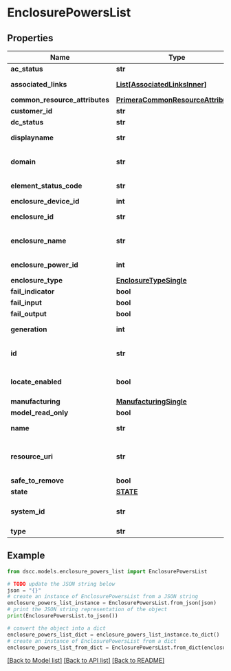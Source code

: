 # EnclosurePowersList


## Properties

Name | Type | Description | Notes
------------ | ------------- | ------------- | -------------
**ac_status** | **str** |  | [optional] 
**associated_links** | [**List[AssociatedLinksInner]**](AssociatedLinksInner.md) | Associated Links Details | [optional] 
**common_resource_attributes** | [**PrimeraCommonResourceAttributes**](PrimeraCommonResourceAttributes.md) |  | [optional] 
**customer_id** | **str** | customerId | [optional] 
**dc_status** | **str** |  | [optional] 
**displayname** | **str** | Enclosure power Display name | [optional] 
**domain** | **str** | Domain that the resource belongs to | [optional] 
**element_status_code** | **str** | Enclosure status code | [optional] 
**enclosure_device_id** | **int** |  | [optional] 
**enclosure_id** | **str** | Parent UID of the resource. &#x60;Filter&#x60; | [optional] 
**enclosure_name** | **str** | Name of the enclosure power. | [optional] 
**enclosure_power_id** | **int** | Numeric ID of the resource | [optional] 
**enclosure_type** | [**EnclosureTypeSingle**](EnclosureTypeSingle.md) |  | [optional] 
**fail_indicator** | **bool** |  | [optional] 
**fail_input** | **bool** |  | [optional] 
**fail_output** | **bool** |  | [optional] 
**generation** | **int** | generation &#x60;Filter, Sort&#x60; | [optional] 
**id** | **str** | Unique Identifier of the resource. &#x60;Filter&#x60; | [optional] 
**locate_enabled** | **bool** | Indicates if the locate beacon is enabled or not | [optional] 
**manufacturing** | [**ManufacturingSingle**](ManufacturingSingle.md) |  | [optional] 
**model_read_only** | **bool** |  | [optional] 
**name** | **str** | Name of the resource. | [optional] 
**resource_uri** | **str** | resourceUri for detailed enclosure power object | [optional] 
**safe_to_remove** | **bool** |  | [optional] 
**state** | [**STATE**](STATE.md) |  | [optional] 
**system_id** | **str** | SystemUid/Serial Number  of the array. | [optional] 
**type** | **str** | type | [optional] 

## Example

```python
from dscc.models.enclosure_powers_list import EnclosurePowersList

# TODO update the JSON string below
json = "{}"
# create an instance of EnclosurePowersList from a JSON string
enclosure_powers_list_instance = EnclosurePowersList.from_json(json)
# print the JSON string representation of the object
print(EnclosurePowersList.to_json())

# convert the object into a dict
enclosure_powers_list_dict = enclosure_powers_list_instance.to_dict()
# create an instance of EnclosurePowersList from a dict
enclosure_powers_list_from_dict = EnclosurePowersList.from_dict(enclosure_powers_list_dict)
```
[[Back to Model list]](../README.md#documentation-for-models) [[Back to API list]](../README.md#documentation-for-api-endpoints) [[Back to README]](../README.md)


